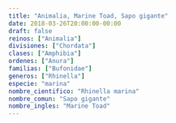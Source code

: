 ```yaml
---
title: "Animalia, Marine Toad, Sapo gigante"
date: 2018-03-26T20:00:00-00:00
draft: false
reinos: ["Animalia"]
divisiones: ["Chordata"]
clases: ["Amphibia"]
ordenes: ["Anura"]
familias: ["Bufonidae"]
generos: ["Rhinella"]
especie: "marina"
nombre_cientifico: "Rhinella marina"
nombre_comun: "Sapo gigante"
nombre_ingles: "Marine Toad"
---
```

